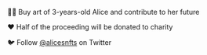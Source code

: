 🎨🧒 Buy art of 3-years-old Alice and contribute to her future

❤️ Half of the proceeding will be donated to charity

🐦 Follow [@alicesnfts](https://twitter.com/alicesnfts) on Twitter
